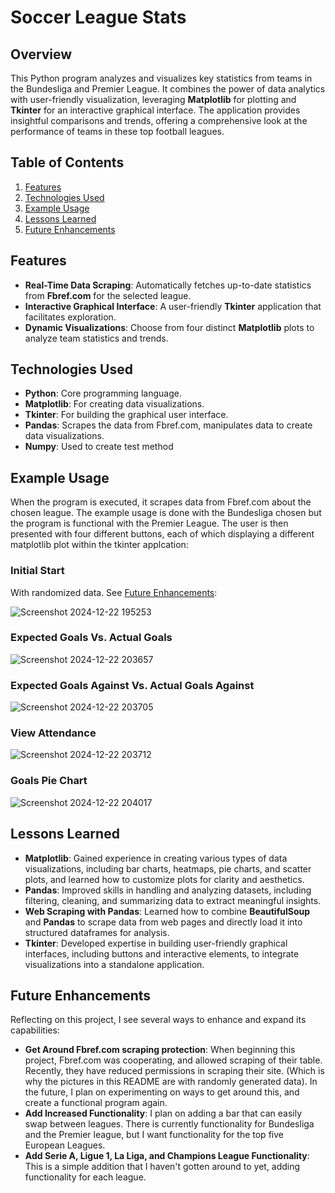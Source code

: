 # Soccer League Stats

## Overview

This Python program analyzes and visualizes key statistics from teams in the Bundesliga and Premier League. It combines the power of data analytics with user-friendly visualization, leveraging **Matplotlib** for plotting and **Tkinter** for an interactive graphical interface. The application provides insightful comparisons and trends, offering a comprehensive look at the performance of teams in these top football leagues.

## Table of Contents

1. [Features](#features)
2. [Technologies Used](#technologies-used)
3. [Example Usage](#example-usage)
4. [Lessons Learned](#lessons-learned)
5. [Future Enhancements](#future-enhancements)

## Features

- **Real-Time Data Scraping**: Automatically fetches up-to-date statistics from **Fbref.com** for the selected league.
- **Interactive Graphical Interface**: A user-friendly **Tkinter** application that facilitates exploration.
- **Dynamic Visualizations**: Choose from four distinct **Matplotlib** plots to analyze team statistics and trends.

## Technologies Used

- **Python**: Core programming language.
- **Matplotlib**: For creating data visualizations.
- **Tkinter**: For building the graphical user interface.
- **Pandas**: Scrapes the data from Fbref.com, manipulates data to create data visualizations. 
- **Numpy**: Used to create test method

## Example Usage

When the program is executed, it scrapes data from Fbref.com about the chosen league. The example usage is done with the Bundesliga chosen but the program is functional with the Premier League. The user is then presented with four different buttons, each of which displaying a different matplotlib plot within the tkinter applcation:

### Initial Start
With randomized data. See [Future Enhancements](#future-enhancements):

![Screenshot 2024-12-22 195253](https://github.com/user-attachments/assets/df44ac7c-b2a4-4861-abcd-1de3ed524aa1)

### Expected Goals Vs. Actual Goals

![Screenshot 2024-12-22 203657](https://github.com/user-attachments/assets/a9a56469-4120-4975-8fe5-a3bb3bd13907)

### Expected Goals Against Vs. Actual Goals Against

![Screenshot 2024-12-22 203705](https://github.com/user-attachments/assets/6308202a-d372-4d1e-bae3-ba498edcb0bf)

### View Attendance

![Screenshot 2024-12-22 203712](https://github.com/user-attachments/assets/80207c9c-063b-45d0-86ee-07a679755bb5)

### Goals Pie Chart

![Screenshot 2024-12-22 204017](https://github.com/user-attachments/assets/7714dacb-4511-4e10-a2c6-deee0ad519b7)


## Lessons Learned

- **Matplotlib**: Gained experience in creating various types of data visualizations, including bar charts, heatmaps, pie charts, and scatter plots, and learned how to customize plots for clarity and aesthetics.  
- **Pandas**: Improved skills in handling and analyzing datasets, including filtering, cleaning, and summarizing data to extract meaningful insights.  
- **Web Scraping with Pandas**: Learned how to combine **BeautifulSoup** and **Pandas** to scrape data from web pages and directly load it into structured dataframes for analysis.  
- **Tkinter**: Developed expertise in building user-friendly graphical interfaces, including buttons and interactive elements, to integrate visualizations into a standalone application.  

## Future Enhancements

Reflecting on this project, I see several ways to enhance and expand its capabilities:

- **Get Around Fbref.com scraping protection**: When beginning this project, Fbref.com was cooperating, and allowed scraping of their table. Recently, they have reduced permissions in scraping their site. (Which is why the pictures in this README are with randomly generated data). In the future, I plan on experimenting on ways to get around this, and create a functional program again. 
- **Add Increased Functionality**: I plan on adding a bar that can easily swap between leagues. There is currently functionality for Bundesliga and the Premier league, but I want functionality for the top five European Leagues.
-  **Add Serie A, Ligue 1, La Liga, and Champions League Functionality**: This is a simple addition that I haven't gotten around to yet, adding functionality for each league. 
